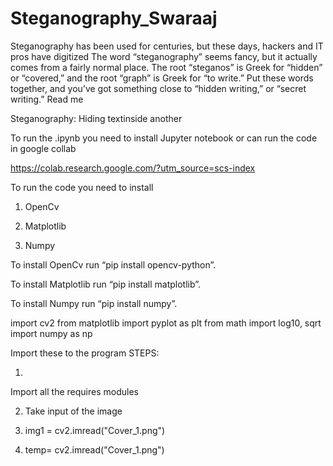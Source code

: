 # Steganography_Swaraaj
Steganography has been used for centuries, but these days, hackers and IT pros have digitized The word “steganography” seems fancy, but it actually comes from a fairly normal place. The root “steganos” is Greek for “hidden” or “covered,” and the root “graph” is Greek for “to write.” Put these words together, and you’ve got something close to “hidden writing,” or “secret writing.”
Read me 

Steganography: Hiding textinside another

To run the .ipynb
you need to install Jupyter notebook or can run the code in google collab

https://colab.research.google.com/?utm_source=scs-index

To run the code
you need to install 



1.    OpenCv

2.    Matplotlib

3.    Numpy







To install OpenCv
run   “pip install opencv-python”.



To install Matplotlib run   “pip install matplotlib”.



To install Numpy run   “pip install numpy”.

import cv2
from matplotlib import pyplot as plt
from math import log10, sqrt 
import numpy as np



Import these to
the program
STEPS: 



1.    
Import
all the requires modules



2.  Take input of the image



3.  img1
= cv2.imread("Cover_1.png")



4.  temp=
cv2.imread("Cover_1.png")



 





 
